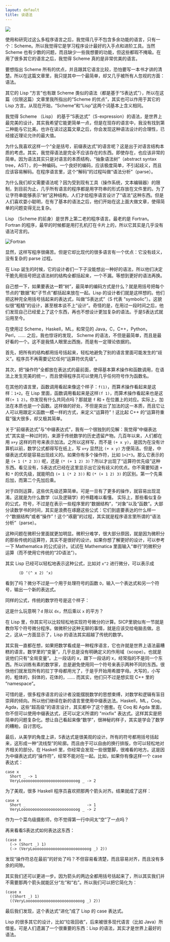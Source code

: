 ```yaml
---
layout: default
title: 谈语法
---
```


<img src="http://www.yinwang.org/images/lisp_cycles.png">

使用和研究过这么多程序语言之后，我觉得几乎不包含多余功能的语言，只有一个：Scheme。所以我觉得它是学习程序设计最好的入手点和进阶工具。当然 Scheme 也有少数的问题，而且缺少一些我想要的功能，但这些都瑕不掩瑜。在用了很多其它的语言之后，我觉得 Scheme 真的是非常优美的语言。

要想指出 Scheme 所有的优点，并且跟其它语言比较，恐怕要写一本书才讲的清楚。所以在这篇文章里，我只提其中一个最简单，却又几乎被所有人忽视的方面：语法。

其它的 Lisp “方言”也有跟 Scheme 类似的语法（都是基于“S表达式”），所以在这篇（仅限这篇）文章里我所指出的“Scheme 的优点”，其实也可以作用于其它的 Lisp 方言。从现在开始，“Scheme”和“Lisp”这两个词基本上含义相同。

我觉得 Scheme （Lisp） 的基于“S表达式”（S-expression）的语法，是世界上最完美的设计。其实我希望它能更简单一点，但是在现存的语言中，我没有找到第二种能与它比美。也许在读过这篇文章之后，你会发现这种语法设计的合理性，已经接近理论允许的最大值。

为什么我喜欢这样一个“全是括号，前缀表达式”的语言呢？这是出于对语言结构本质的考虑。其实，我觉得语法是完全不应该存在的东西。即使存在，也应该非常的简单。因为语法其实只是对语言的本质结构，“抽象语法树”（abstract syntax tree，AST），的一种编码。一个良好的编码，应该极度简单，不引起歧义，而且应该容易解码。在程序语言里，这个“解码”的过程叫做“语法分析”（parse）。

为什么我们却又需要语法呢？因为受到现有工具（操作系统，文本编辑器）的限制，到目前为止，几乎所有语言的程序都是用字符串的形式存放在文件里的。为了让字符串能够表示“树”这种结构，人们才给程序语言设计了“语法”这种东西。但是人们喜欢耍小聪明，在有了基本的语法之后，他们开始在这上面大做文章，使得简单的问题变得无比复杂。

Lisp （Scheme 的前身）是世界上第二老的程序语言。最老的是 Fortran。Fortran 的程序，最早的时候都是用打孔机打在卡片上的，所以它其实是几乎没有语法可言的。

![Fortran](http://www.yinwang.org/images/punch-card.gif)


显然，这样写程序很痛苦。但是它却比现代的很多语言有一个优点：它没有歧义，没有复杂的 parse 过程。

在 Lisp 诞生的时候，它的设计者们一下子没能想出一种好的语法，所以他们决定干脆先用括号把这语法树的结构全都括起来，一个不漏。等想到更好的语法再换。

自己想一下，如果要表达一颗“树”，最简单的编码方式是什么？就是用括号把每个节点的“数据”和“子节点”都括起来放在一起。Lisp 的设计者们就是这样想的。他们把这种完全用括号括起来的表达式，叫做“S表达式”（S 代表 "symbolic"）。这貌似很“粗糙”的设计，甚至根本谈不上“设计”。奇怪的是，在用过一段时间之后，他们发现自己已经爱上了这个东西，再也不想设计更加复杂的语法。于是S表达式就沿用至今。

在使用过 Scheme，Haskell，ML，和常见的 Java，C，C++，Python，Perl，…… 之后，我也惊讶的发现， Scheme 的语法，不但是最简单，而且是最好看的一个。这不是我情人眼里出西施，而是有一定理论依据的。

首先，把所有的结构都用括号括起来，轻松地避免了别的语言里面可能发生的“歧义”。程序员不再需要记忆任何“运算符优先级”。

其次，把“操作符”全都放在表达式的最前面，使得基本算术操作和函数调用，在语法上发生完美的统一，而且使得程序员可以使用几乎任何符号作为函数名。

在其他的语言里，函数调用看起来像这个样子：`f(1)`，而算术操作看起来是这样：`1+2`。在 Lisp 里面，函数调用看起来是这样`(f 1)`，而算术操作看起来也是这样`(+ 1 2)`。你发现有什么共同点吗？那就是 `f` 和 `+` 在位置上的对应。实际上，加法在本质也是一个函数。这样做的好处，不但是突出了加法的这一本质，而且它让人可以用跟定义函数一模一样的方式，来定义“运算符”！这比起 C++ 的“运算符重载”强大很多，却又极其简单。

关于“前缀表达式”与“中缀表达式”，我有一个很独到的见解：我觉得“中缀表达式”其实是一种过时的，来源于传统数学的历史遗留产物。几百年以来，人们都在用 `x+y` 这样的符号来表示加法。之所以这样写，而不是 `(+ x y)`，是因为在没有计算机以前，数学公式都得写在纸上，写 `x+y` 显然比 `(+ x y)` 方便简洁。但是，中缀表达式却是容易出现歧义的。如果你有多个操作符，比如 `1+2*3`。那么它表示的是 `(+ 1 (* 2 3))` 呢，还是 `(* (+ 1 2) 3)`？所以才出现了“运算符优先级”这种东西。看见没有，S表达式已经在这里显示出它没有歧义的优点。你不需要知道 `+` 和 `*` 的优先级，就能明白 `(+ 1 (* 2 3))` 和 `(* (+ 1 2) 3)` 的区别。第一个先乘后加，而第二个先加后乘。

对于四则运算，这些优先级还算简单。可是一旦有了更多的操作，就容易出现混淆。这就是为什么数学（以及逻辑学）的书籍难以看懂。 实际上，那些看似复杂的公式，符号，不过是在表示一些程序里的“数据结构”，“对象”以及“函数”。大部分读数学书的时间，其实是浪费在琢磨这些公式：它们到底要表达的什么样一个“数据结构”或者“操作”！这个“琢磨”的过程，其实就是程序语言里所谓的“语法分析”（parse）。

这种问题在微积分里面就更加明显。微积分难学，很大部分原因，就是因为微积分的那些传统的运算符，其实不是很好的设计。如果你想了解更好的设计，可以参考一下 Mathematica 的公式设计。试试在 Mathematica 里面输入“单行”的微积分运算（而不使用它传统的“2D语法”）。

其实 Lisp 已经可以轻松地表示这种公式，比如对 `x^2` 进行微分，可以表示成

          (D ‘(^ x 2) ‘x)

看到了吗？微分不过是一个用于处理符号的函数 `D`，输入一个表达式和另一个符号，输出一个新的表达式。

同样的公式，传统的数学符号是这个样子：



这是什么玩意啊？`d` 除以 `dx`，然后乘以 `x` 的平方？

在 Lisp 里，你其实可以比较轻松地实现符号微分的计算。SICP里貌似有一节就是教你写个符号微分程序。做微积分这种无聊的事情，就是应该交给电脑去做。总之，这从一方面显示了，Lisp 的语法其实超越了传统的数学。

其实我一直都在想，如果把数学看成是一种程序语言，它也许就是世界上语法最糟糕的语言。数学里的“变量”，几乎总是没有明确定义的作用域（scope）。也就是说他们只有“全局变量”。上一段话的 x，跟下一段话的 x，经常指的不是同一个东西。所以训练有素的数学家，总是避免使用同一个符号来表示两种不同的东西。很快他们就发现所有的拉丁字母都用光了，于是乎开始用希腊字母。大写的，小写的，粗体的，斜体的，花体的，…… 而其实，他们只不过是想实现 C++ 里的 “namespace”。

可惜的是，很多程序语言的设计者没能摆脱数学的思想束缚，对数学和逻辑有盲目崇拜的倾向。所以他们继续在新的语言里使用中缀表达法。Haskell，ML，Coq，Agda，这些“超高级”的语言设计，其实都中了这个圈套。在 Coq 和 Agda 里面，你不但可以使用中缀表达式，还可以定义所谓的 "mixfix" 表达式。这样其实是把简单的问题复杂化。想让自己看起来像“数学”，很神秘的样子，其实是学会了数学的糟粕，自讨苦吃。

最后，从美学的角度上讲，S表达式是很美观的设计。所有的符号都用括号括起来，这形成一种“流线型”的轮廓。而且由于可以自由的换行排版，你可以轻松地对齐相关的部分。在 Haskell 里，你经常会发现一些很蹩脚，很难看的地方。这是因为中缀表达式的“操作符”，经常不能对在一起。比如，如果你有像这样一个 case 表达式：

    case x
      Short _ -> 1
      VeryLooooooooooooooooooooooooog _ -> 2

为了美观，很多 Haskell 程序员喜欢把那两个箭头对齐。结果就成了这样：

    case x
      Short _                           -> 1
      VeryLooooooooooooooooooooooooog _ -> 2

作为一个菜鸟级摄影师，你不觉得第一行中间太“空”了一点吗？

再来看看S表达式如何表达这东西：

    (case x
      (-> (Short _) 1)
      (-> (VeryLooooooooooooooooooooooooog _) 2))

发现“操作符总在最前”的好处了吗？不但容易看清楚，而且容易对齐，而且没有多余的间隙。

其实我们还可以更进一步。因为箭头的两边全都用括号括起来了，所以其实我们并不需要那两个箭头就能区分“左”和“右”。所以我们可以把它简化为：

    (case x
      ((Short _) 1)
      ((VeryLooooooooooooooooooooooooog _) 2))

最后我们发现，这个表达式“进化”成了 Lisp 的 case 表达式。

Lisp 的很多其它的设计，比如“垃圾回收”，后来被很多现代语言（比如 Java）所借鉴。可是人们遗漏了一个很重要的东西：Lisp 的语法，其实才是世界上最好的语法。
